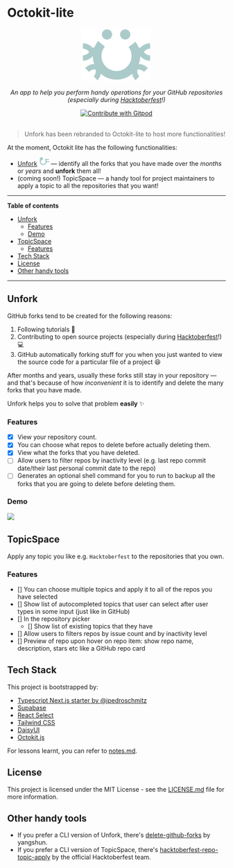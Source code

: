 <h1>Octokit-lite</h1>
<div align='center'>
  <div>
    <img width='160' src='public/logo.png' />
    <p><i>An app to help you perform handy operations for your GitHub repositories (especially during <a href="https://hacktoberfest.com/">Hacktoberfest</a>!)</i></p>
  </div>
  <a href="https://gitpod.io/github.com/lyqht/Octokit-lite/">
    <img
      src="https://img.shields.io/badge/Contribute%20with-Gitpod-908a85?logo=gitpod"
      alt="Contribute with Gitpod"
    />
  </a>
</div>

<br />

> Unfork has been rebranded to Octokit-lite to host more functionalities!


At the moment, Octokit lite has the following functionalities:
- [Unfork](#unfork)  <img width='24' src='public/unfork_logo.png' /> — identify all the forks that you have made over the _months_ or _years_ and **unfork** them all!
- (coming soon!) TopicSpace — a handy tool for project maintainers to apply a topic to all the repositories that you want!


---

**Table of contents**
- [Unfork](#unfork)
  - [Features](#features)
  - [Demo](#demo)
- [TopicSpace](#topicspace)
  - [Features](#features-1)
- [Tech Stack](#tech-stack)
- [License](#license)
- [Other handy tools](#other-handy-tools)

---


## Unfork

GitHub forks tend to be created for the following reasons:
1. Following tutorials 📖
1. Contributing to open source projects (especially during [Hacktoberfest](https://hacktoberfest.com/)!) 💻
1. GitHub automatically forking stuff for you when you just wanted to view the source code for a particular file of a project 😆

After months and years, usually these forks still stay in your repository — and that's because of how _inconvenient_ it is to identify and delete the many forks that you have made.

Unfork helps you to solve that problem **easily** ✨

### Features

- [x] View your repository count.
- [x] You can choose what repos to delete before actually deleting them.
- [x] View what the forks that you have deleted.
- [ ] Allow users to filter repos by inactivity level (e.g. last repo commit date/their last personal commit date to the repo)
- [ ] Generates an optional shell command for you to run to backup all the forks that you are going to delete before deleting them.

### Demo

![](demo.gif)

## TopicSpace

Apply any topic you like e.g. `Hacktoberfest` to the repositories that you own.

### Features
 
- [] You can choose multiple topics and apply it to all of the repos you have selected
- [] Show list of autocompleted topics that user can select after user types in some input (just like in GitHub)
- [] In the repository picker
  - [] Show list of existing topics that they have
- [] Allow users to filters repos by issue count and by inactivity level
- [] Preview of repo upon hover on repo item: show repo name, description, stars etc like a GitHub repo card

## Tech Stack

This project is bootstrapped by:
- [Typescript Next.js starter by @jpedroschmitz](https://github.com/jpedroschmitz/typescript-nextjs-starter)
- [Supabase](https://github.com/supabase/supabase/)
- [React Select](https://react-select.com/)
- [Tailwind CSS](https://tailwindcss.com/)
- [DaisyUI](https://github.com/saadeghi/daisyui)
- [Octokit.js](https://github.com/octokit/octokit.js/)

For lessons learnt, you can refer to [notes.md](notes.md).

## License

This project is licensed under the MIT License - see the [LICENSE.md](LICENSE.md) file for more information.

## Other handy tools

- If you prefer a CLI version of Unfork, there's [delete-github-forks](https://github.com/yangshun/delete-github-forks) by yangshun.
- If you prefer a CLI version of TopicSpace, there's [hacktoberfest-repo-topic-apply](https://github.com/Hacktoberfest/hacktoberfest-repo-topic-apply) by the official Hacktoberfest team.
